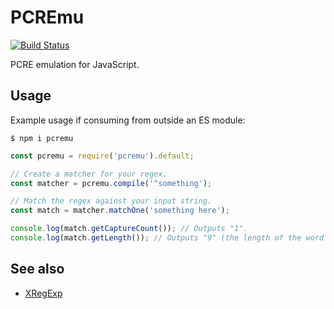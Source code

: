 # PCREmu

[![Build Status](https://github.com/asmblah/pcremu/workflows/CI/badge.svg)](https://github.com/asmblah/pcremu/actions?query=workflow%3ACI)

PCRE emulation for JavaScript.

## Usage

Example usage if consuming from outside an ES module:

```shell
$ npm i pcremu
```

```javascript
const pcremu = require('pcremu').default;

// Create a matcher for your regex.
const matcher = pcremu.compile('^something');

// Match the regex against your input string.
const match = matcher.matchOne('something here');

console.log(match.getCaptureCount()); // Outputs "1".
console.log(match.getLength()); // Outputs "9" (the length of the word "something").
```

See also
--------
- [XRegExp](http://xregexp.com/)
